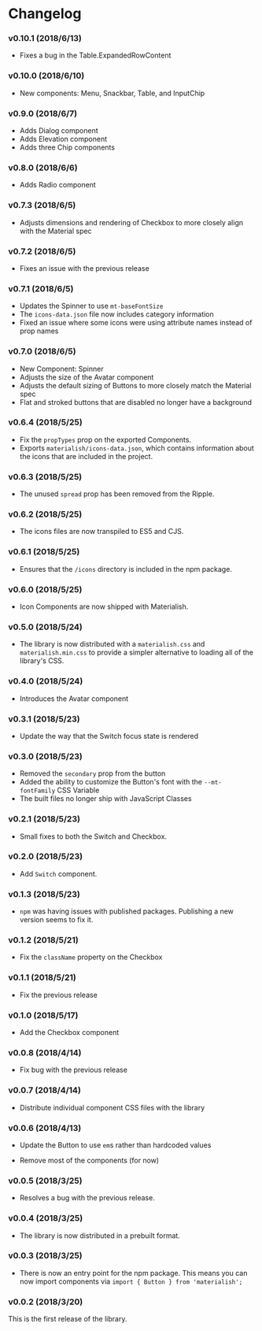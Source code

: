 # Changelog

### v0.10.1 (2018/6/13)

- Fixes a bug in the Table.ExpandedRowContent

### v0.10.0 (2018/6/10)

- New components: Menu, Snackbar, Table, and InputChip

### v0.9.0 (2018/6/7)

- Adds Dialog component
- Adds Elevation component
- Adds three Chip components

### v0.8.0 (2018/6/6)

- Adds Radio component

### v0.7.3 (2018/6/5)

- Adjusts dimensions and rendering of Checkbox to more closely align with the Material spec

### v0.7.2 (2018/6/5)

- Fixes an issue with the previous release

### v0.7.1 (2018/6/5)

- Updates the Spinner to use `mt-baseFontSize`
- The `icons-data.json` file now includes category information
- Fixed an issue where some icons were using attribute names instead of prop names

### v0.7.0 (2018/6/5)

- New Component: Spinner
- Adjusts the size of the Avatar component
- Adjusts the default sizing of Buttons to more closely match the Material spec
- Flat and stroked buttons that are disabled no longer have a background

### v0.6.4 (2018/5/25)

- Fix the `propTypes` prop on the exported Components.
- Exports `materialish/icons-data.json`, which contains information about the icons that are included
  in the project.

### v0.6.3 (2018/5/25)

- The unused `spread` prop has been removed from the Ripple.

### v0.6.2 (2018/5/25)

- The icons files are now transpiled to ES5 and CJS.

### v0.6.1 (2018/5/25)

- Ensures that the `/icons` directory is included in the npm package.

### v0.6.0 (2018/5/25)

- Icon Components are now shipped with Materialish.

### v0.5.0 (2018/5/24)

- The library is now distributed with a `materialish.css` and `materialish.min.css` to provide a
  simpler alternative to loading all of the library's CSS.

### v0.4.0 (2018/5/24)

- Introduces the Avatar component

### v0.3.1 (2018/5/23)

- Update the way that the Switch focus state is rendered

### v0.3.0 (2018/5/23)

- Removed the `secondary` prop from the button
- Added the ability to customize the Button's font with the `--mt-fontFamily` CSS Variable
- The built files no longer ship with JavaScript Classes

### v0.2.1 (2018/5/23)

- Small fixes to both the Switch and Checkbox.

### v0.2.0 (2018/5/23)

- Add `Switch` component.

### v0.1.3 (2018/5/23)

- `npm` was having issues with published packages. Publishing a new version
  seems to fix it.

### v0.1.2 (2018/5/21)

- Fix the `className` property on the Checkbox

### v0.1.1 (2018/5/21)

- Fix the previous release

### v0.1.0 (2018/5/17)

- Add the Checkbox component

### v0.0.8 (2018/4/14)

- Fix bug with the previous release

### v0.0.7 (2018/4/14)

- Distribute individual component CSS files with the library

### v0.0.6 (2018/4/13)

- Update the Button to use `em`s rather than hardcoded values

- Remove most of the components (for now)

### v0.0.5 (2018/3/25)

- Resolves a bug with the previous release.

### v0.0.4 (2018/3/25)

- The library is now distributed in a prebuilt format.

### v0.0.3 (2018/3/25)

- There is now an entry point for the npm package. This means you can now
  import components via `import { Button } from 'materialish';`

### v0.0.2 (2018/3/20)

This is the first release of the library.
